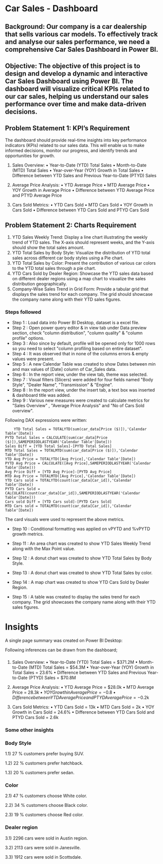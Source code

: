 # Car Sales - Dashboard

## Background: Our company is a car dealership that sells various car models. To effectively track and analyse our sales performance, we need a comprehensive Car Sales Dashboard in Power BI. 

## Objective: The objective of this project is to design and develop a dynamic and interactive Car Sales Dashboard using Power BI. The dashboard will visualize critical KPIs related to our car sales, helping us understand our sales performance over time and make data-driven decisions.

## Problem Statement 1: KPI’s Requirement

The dashboard should provide real-time insights into key performance indicators (KPIs) related to our sales data. This will enable us to make informed decisions, monitor our progress, and identify trends and opportunities for growth.

1.	Sales Overview:
•	Year-to-Date (YTD) Total Sales
•	Month-to-Date (MTD) Total Sales
•	Year-over-Year (YOY) Growth in Total Sales
•	Difference between YTD Sales and Previous Year-to-Date (PTYD) Sales

2.	Average Price Analysis:
•	YTD Average Price
•	MTD Average Price
•	YOY Growth in Average Price
•	Difference between YTD Average Price and PTYD Average Price

3.	Cars Sold Metrics:
•	YTD Cars Sold
•	MTD Cars Sold
•	YOY Growth in Cars Sold
•	Difference between YTD Cars Sold and PTYD Cars Sold


## Problem Statement 2: Charts Requirement

1.	YTD Sales Weekly Trend: Display a line chart illustrating the weekly trend of YTD sales. The X-axis should represent weeks, and the Y-axis should show the total sales amount.
2.	YTD Total Sales by Body Style: Visualize the distribution of YTD total sales across different car body styles using a Pie chart.
3.	YTD Total Sales by Color: Present the contribution of various car colors to the YTD total sales through a pie chart.
4.	YTD Cars Sold by Dealer Region: Showcase the YTD sales data based on different dealer regions using a map chart to visualize the sales distribution geographically.
5.	Company-Wise Sales Trend in Grid Form: Provide a tabular grid that displays the sales trend for each company. The grid should showcase the company name along with their YTD sales figures.



### Steps followed 

- Step 1 : Load data into Power BI Desktop, dataset is a excel file.
- Step 2 : Open power query editor & in view tab under Data preview section, check "column distribution", "column quality" & "column profile" options.
- Step 3 : Also since by default, profile will be opened only for 1000 rows so you need to select "column profiling based on entire dataset".
- Step 4 : It was observed that in none of the columns errors & empty values were present.
- Step 5 : A new Calendar Table was created to show Dates between min and max values of [Date] column of Car_Sales data.
- Step 6 : In the report view, under the view tab, theme was selected.
- Step 7 : Visual filters (Slicers) were added for four fields named "Body Style", "Dealer Name", "Transmission" & "Engine".
- Step 8 : In the report view, under the insert tab, a text box was inserted & dashboard title was added.
- Step 9 : Various new measures were created to calculate metrics for "Sales Overview" , "Average Price Analysis" and "No of Cars Sold overview".

Following DAX expressions were written: 
        
        YTD Total Sales = TOTALYTD(sum(car_data[Price ($)]),'Calendar Table'[Date])
	PYTD Total Sales = CALCULATE(sum(car_data[Price ($)]),SAMEPERIODLASTYEAR('Calendar Table'[Date]))
	Sales Diff = [YTD Total Sales]-[PYTD Total Sales]
	MTD Total Sales = TOTALMTD(sum(car_data[Price ($)]),'Calendar Table'[Date])
	YTD Avg Price = TOTALYTD([Avg Price],'Calendar Table'[Date])
	PYTD Avg Price = CALCULATE([Avg Price],SAMEPERIODLASTYEAR('Calendar Table'[Date]))
	Avg Price Diff = [YTD Avg Price]-[PYTD Avg Price]
	MTD Avg Price = TOTALMTD([Avg Price],'Calendar Table'[Date])
	YTD Cars sold = TOTALYTD(count(car_data[Car_id]),'Calendar Table'[Date])
	PYTD Cars Sold = CALCULATE(count(car_data[Car_id]),SAMEPERIODLASTYEAR('Calendar Table'[Date]))
	Cars sold Diff = [YTD Cars sold]-[PYTD Cars Sold]
	MTD Cars sold = TOTALMTD(count(car_data[Car_id]),'Calendar Table'[Date])
        
The card visuals were used to represent the above metrics.

       
- Step 10 : Conditional formatting was applied on vPYTD and %vPYTD growth metrics.
 
 
- Step 11 : An area chart was created to show YTD Sales Weekly Trend along with the Max Point value.

- Step 12 : A donut chart was created to show YTD Total Sales by Body Style.

- Step 13 : A donut chart was created to show YTD Total Sales by color.

- Step 14 : A map chart was created to show YTD Cars Sold by Dealer Region.

- Step 15 : A table was created to display the sales trend for each company. The grid showcases the company name along with their YTD sales figures.



# Insights

A single page summary was created on Power BI Desktop:

Following inferences can be drawn from the dashboard;

### 
1.	Sales Overview:
•	Year-to-Date (YTD) Total Sales = $371.2M
•	Month-to-Date (MTD) Total Sales = $54.3M
•	Year-over-Year (YOY) Growth in Total Sales = 23.6%
•	Difference between YTD Sales and Previous Year-to-Date (PTYD) Sales = $70.8M

2.	Average Price Analysis:
•	YTD Average Price = $28.0k
•	MTD Average Price = $28.3k
•	YOY Growth in Average Price = -0.8%
•	Difference between YTD Average Price and PTYD Average Price = -$0.2k

3.	Cars Sold Metrics:
•	YTD Cars Sold = 13k
•	MTD Cars Sold = 2k
•	YOY Growth in Cars Sold = 24.6%
•	Difference between YTD Cars Sold and PTYD Cars Sold = 2.6k



 ### Some other insights
 
 ### Body Style
 
 1.1) 27 % customers prefer buying SUV.
 
 1.2) 22 % customers prefer hatchback.
 
 1.3) 20 % customers prefer sedan.

 
 
 ### Color
 
 2.1)  47 % customers choose White color.
 
 2.2)  34 % customers choose Black color.
 
 2.3)  19 % customers choose Red color.

         
### Dealer region

3.1) 2296 cars were sold in Austin region.

3.2) 2113 cars were sold in Janesville.

3.3) 1912 cars were sold in Scottsdale.
       


